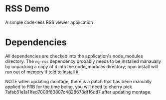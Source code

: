 # RSS Demo

A simple code-less RSS viewer application


# Dependencies
All dependencies are checked into the application's node_modules directory.
The `ng-rss` dependency probably needs to be installed manaually by unpacking
a copy of it into the node_modules directory; npm install will run out of memory
if told to install it.

NOTE when updating montage, there is a patch that has bene manually applied to
FRB for the time being, you will need to cherry pick
7afab51e1a11fed7008f83807c4828678df16dd7
after updating montage.